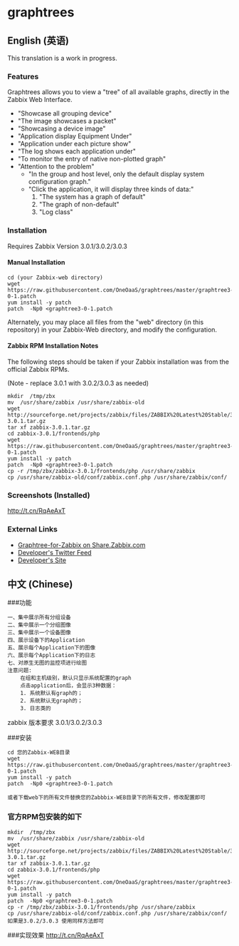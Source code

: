 # graphtrees

## English (英语)

This translation is a work in progress.

### Features

Graphtrees allows you to view a "tree" of all available graphs, directly in the Zabbix Web Interface.

* "Showcase all grouping device"
* "The image showcases a packet"
* "Showcasing a device image"
* "Application display Equipment Under"
* "Application under each picture show"
* "The log shows each application under"
* "To monitor the entry of native non-plotted graph"
* "Attention to the problem"
  * "In the group and host level, only the default display system configuration graph."
  * "Click the application, it will display three kinds of data:"
    1. "The system has a graph of default"
    2. "The graph of non-default"
    3. "Log class"

### Installation
  
Requires Zabbix Version 3.0.1/3.0.2/3.0.3

#### Manual Installation

```
cd (your Zabbix-web directory)
wget https://raw.githubusercontent.com/OneOaaS/graphtrees/master/graphtree3-0-1.patch
yum install -y patch
patch  -Np0 <graphtree3-0-1.patch
```

Alternately, you may place all files from the "web" directory (in this repository) in your Zabbix-Web directory, and modify the configuration.

#### Zabbix RPM Installation Notes

The following steps should be taken if your Zabbix installation was from the official Zabbix RPMs.

(Note - replace 3.0.1 with 3.0.2/3.0.3 as needed)

```
mkdir  /tmp/zbx
mv  /usr/share/zabbix /usr/share/zabbix-old
wget http://sourceforge.net/projects/zabbix/files/ZABBIX%20Latest%20Stable/3.0.1/zabbix-3.0.1.tar.gz
tar xf zabbix-3.0.1.tar.gz
cd zabbix-3.0.1/frontends/php
wget https://raw.githubusercontent.com/OneOaaS/graphtrees/master/graphtree3-0-1.patch
yum install -y patch
patch  -Np0 <graphtree3-0-1.patch
cp -r /tmp/zbx/zabbix-3.0.1/frontends/php /usr/share/zabbix
cp /usr/share/zabbix-old/conf/zabbix.conf.php /usr/share/zabbix/conf/
```
### Screenshots (Installed)

http://t.cn/RqAeAxT

### External Links

* [Graphtree-for-Zabbix on Share.Zabbix.com](https://share.zabbix.com/cat-app/graphtree-for-zabbix)
* [Developer's Twitter Feed](https://twitter.com/itnihao)
* [Developer's Site](http://www.oneoaas.com/)

## 中文 (Chinese)
###功能
```
一、集中展示所有分组设备
二、集中展示一个分组图像
三、集中展示一个设备图像
四、展示设备下的Application
五、展示每个Application下的图像
六、展示每个Application下的日志
七、对原生无图的监控项进行绘图
注意问题:
    在组和主机级别，默认只显示系统配置的graph
    点击application后，会显示3种数据：
    1. 系统默认有graph的；
    2. 系统默认无graph的；
    3. 日志类的
```
zabbix 版本要求 3.0.1/3.0.2/3.0.3

###安装
```
cd 您的Zabbix-WEB目录
wget https://raw.githubusercontent.com/OneOaaS/graphtrees/master/graphtree3-0-1.patch
yum install -y patch
patch  -Np0 <graphtree3-0-1.patch

或者下载web下的所有文件替换您的Zabbbix-WEB目录下的所有文件，修改配置即可
```
### 官方RPM包安装的如下
```
mkdir  /tmp/zbx
mv  /usr/share/zabbix /usr/share/zabbix-old
wget http://sourceforge.net/projects/zabbix/files/ZABBIX%20Latest%20Stable/3.0.1/zabbix-3.0.1.tar.gz
tar xf zabbix-3.0.1.tar.gz
cd zabbix-3.0.1/frontends/php
wget https://raw.githubusercontent.com/OneOaaS/graphtrees/master/graphtree3-0-1.patch
yum install -y patch
patch  -Np0 <graphtree3-0-1.patch
cp -r /tmp/zbx/zabbix-3.0.1/frontends/php /usr/share/zabbix
cp /usr/share/zabbix-old/conf/zabbix.conf.php /usr/share/zabbix/conf/
如果是3.0.2/3.0.3 使用同样方法即可
```

###实现效果
http://t.cn/RqAeAxT
